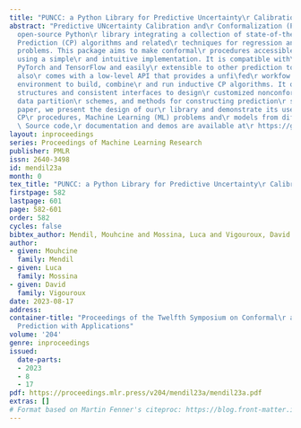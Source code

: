 ```yaml
---
title: "PUNCC: a Python Library for Predictive Uncertainty\r Calibration and Conformalization"
abstract: "Predictive UNcertainty Calibration and\r Conformalization (PUNCC) is an
  open-source Python\r library integrating a collection of state-of-the-art\r Conformal
  Prediction (CP) algorithms and related\r techniques for regression and classi\fcation\r
  problems. This package aims to make conformal\r procedures accessible to non-experts
  using a simple\r and intuitive implementation. It is compatible with\r scikit-learn,
  PyTorch and TensorFlow and easily\r extensible to other prediction toolkits. PUNCC
  also\r comes with a low-level API that provides a unfi\fed\r workfow in a pythonic
  environment to build, combine\r and run inductive CP algorithms. It offers generic\r
  structures and consistent interfaces to design\r customized nonconformity scores,
  data partition\r schemes, and methods for constructing prediction\r sets.  In this
  paper, we present the design of our\r library and demonstrate its use with various
  CP\r procedures, Machine Learning (ML) problems and\r models from different ML libraries.
  \ Source code,\r documentation and demos are available at\r https://github.com/deel-ai/puncc."
layout: inproceedings
series: Proceedings of Machine Learning Research
publisher: PMLR
issn: 2640-3498
id: mendil23a
month: 0
tex_title: "PUNCC: a Python Library for Predictive Uncertainty\r Calibration and Conformalization"
firstpage: 582
lastpage: 601
page: 582-601
order: 582
cycles: false
bibtex_author: Mendil, Mouhcine and Mossina, Luca and Vigouroux, David
author:
- given: Mouhcine
  family: Mendil
- given: Luca
  family: Mossina
- given: David
  family: Vigouroux
date: 2023-08-17
address:
container-title: "Proceedings of the Twelfth Symposium on Conformal\r and Probabilistic
  Prediction with Applications"
volume: '204'
genre: inproceedings
issued:
  date-parts:
  - 2023
  - 8
  - 17
pdf: https://proceedings.mlr.press/v204/mendil23a/mendil23a.pdf
extras: []
# Format based on Martin Fenner's citeproc: https://blog.front-matter.io/posts/citeproc-yaml-for-bibliographies/
---
```

